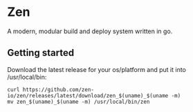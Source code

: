 # Zen

A modern, modular build and deploy system written in go.

## Getting started

Download the latest release for your os/platform and put it into /usr/local/bin:

```
curl https://github.com/zen-io/zen/releases/latest/download/zen_$(uname)_$(uname -m)
mv zen_$(uname)_$(uname -m) /usr/local/bin/zen
```